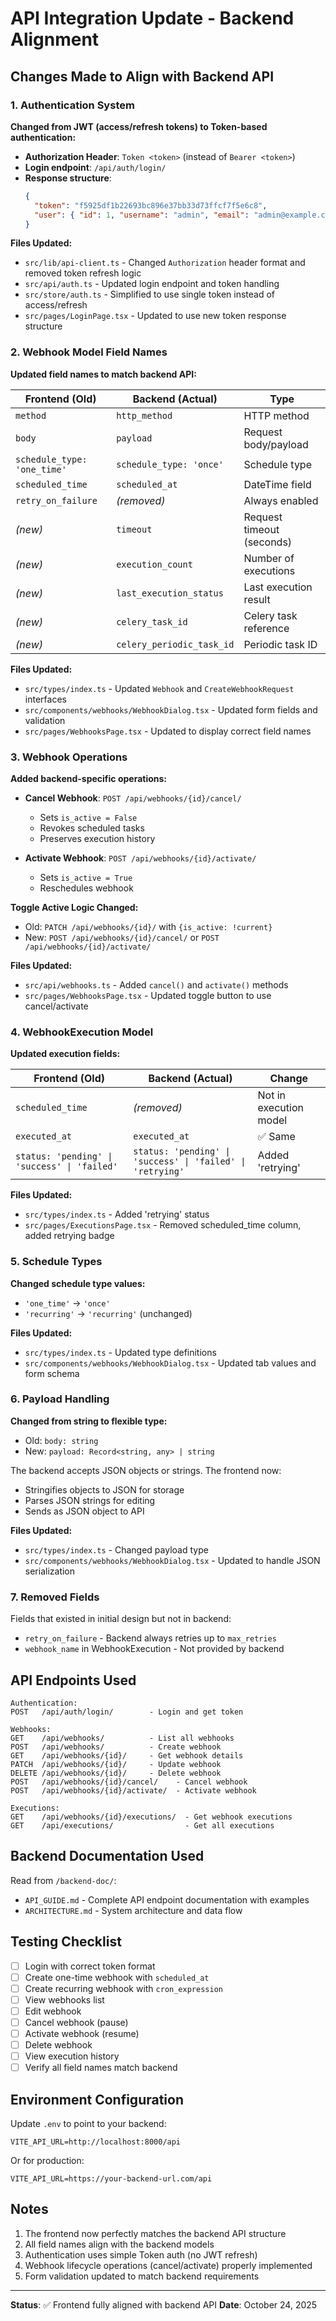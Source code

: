 # API Integration Update - Backend Alignment

## Changes Made to Align with Backend API

### 1. Authentication System

**Changed from JWT (access/refresh tokens) to Token-based authentication:**

- **Authorization Header**: `Token <token>` (instead of `Bearer <token>`)
- **Login endpoint**: `/api/auth/login/` 
- **Response structure**:
  ```json
  {
    "token": "f5925df1b22693bc896e37bb33d73ffcf7f5e6c8",
    "user": { "id": 1, "username": "admin", "email": "admin@example.com" }
  }
  ```

**Files Updated:**
- `src/lib/api-client.ts` - Changed `Authorization` header format and removed token refresh logic
- `src/api/auth.ts` - Updated login endpoint and token handling
- `src/store/auth.ts` - Simplified to use single token instead of access/refresh
- `src/pages/LoginPage.tsx` - Updated to use new token response structure

### 2. Webhook Model Field Names

**Updated field names to match backend API:**

| Frontend (Old) | Backend (Actual) | Type |
|---------------|------------------|------|
| `method` | `http_method` | HTTP method |
| `body` | `payload` | Request body/payload |
| `schedule_type: 'one_time'` | `schedule_type: 'once'` | Schedule type |
| `scheduled_time` | `scheduled_at` | DateTime field |
| `retry_on_failure` | *(removed)* | Always enabled |
| *(new)* | `timeout` | Request timeout (seconds) |
| *(new)* | `execution_count` | Number of executions |
| *(new)* | `last_execution_status` | Last execution result |
| *(new)* | `celery_task_id` | Celery task reference |
| *(new)* | `celery_periodic_task_id` | Periodic task ID |

**Files Updated:**
- `src/types/index.ts` - Updated `Webhook` and `CreateWebhookRequest` interfaces
- `src/components/webhooks/WebhookDialog.tsx` - Updated form fields and validation
- `src/pages/WebhooksPage.tsx` - Updated to display correct field names

### 3. Webhook Operations

**Added backend-specific operations:**

- **Cancel Webhook**: `POST /api/webhooks/{id}/cancel/`
  - Sets `is_active = False`
  - Revokes scheduled tasks
  - Preserves execution history

- **Activate Webhook**: `POST /api/webhooks/{id}/activate/`
  - Sets `is_active = True`
  - Reschedules webhook

**Toggle Active Logic Changed:**
- Old: `PATCH /api/webhooks/{id}/` with `{is_active: !current}`
- New: `POST /api/webhooks/{id}/cancel/` or `POST /api/webhooks/{id}/activate/`

**Files Updated:**
- `src/api/webhooks.ts` - Added `cancel()` and `activate()` methods
- `src/pages/WebhooksPage.tsx` - Updated toggle button to use cancel/activate

### 4. WebhookExecution Model

**Updated execution fields:**

| Frontend (Old) | Backend (Actual) | Change |
|---------------|------------------|--------|
| `scheduled_time` | *(removed)* | Not in execution model |
| `executed_at` | `executed_at` | ✅ Same |
| `status: 'pending' \| 'success' \| 'failed'` | `status: 'pending' \| 'success' \| 'failed' \| 'retrying'` | Added 'retrying' |

**Files Updated:**
- `src/types/index.ts` - Added 'retrying' status
- `src/pages/ExecutionsPage.tsx` - Removed scheduled_time column, added retrying badge

### 5. Schedule Types

**Changed schedule type values:**

- `'one_time'` → `'once'`
- `'recurring'` → `'recurring'` (unchanged)

**Files Updated:**
- `src/types/index.ts` - Updated type definitions
- `src/components/webhooks/WebhookDialog.tsx` - Updated tab values and form schema

### 6. Payload Handling

**Changed from string to flexible type:**

- Old: `body: string`
- New: `payload: Record<string, any> | string`

The backend accepts JSON objects or strings. The frontend now:
- Stringifies objects to JSON for storage
- Parses JSON strings for editing
- Sends as JSON object to API

**Files Updated:**
- `src/types/index.ts` - Changed payload type
- `src/components/webhooks/WebhookDialog.tsx` - Updated to handle JSON serialization

### 7. Removed Fields

Fields that existed in initial design but not in backend:

- `retry_on_failure` - Backend always retries up to `max_retries`
- `webhook_name` in WebhookExecution - Not provided by backend

## API Endpoints Used

```
Authentication:
POST   /api/auth/login/        - Login and get token

Webhooks:
GET    /api/webhooks/          - List all webhooks
POST   /api/webhooks/          - Create webhook
GET    /api/webhooks/{id}/     - Get webhook details
PATCH  /api/webhooks/{id}/     - Update webhook
DELETE /api/webhooks/{id}/     - Delete webhook
POST   /api/webhooks/{id}/cancel/    - Cancel webhook
POST   /api/webhooks/{id}/activate/  - Activate webhook

Executions:
GET    /api/webhooks/{id}/executions/  - Get webhook executions
GET    /api/executions/                - Get all executions
```

## Backend Documentation Used

Read from `/backend-doc/`:
- `API_GUIDE.md` - Complete API endpoint documentation with examples
- `ARCHITECTURE.md` - System architecture and data flow

## Testing Checklist

- [ ] Login with correct token format
- [ ] Create one-time webhook with `scheduled_at`
- [ ] Create recurring webhook with `cron_expression`
- [ ] View webhooks list
- [ ] Edit webhook
- [ ] Cancel webhook (pause)
- [ ] Activate webhook (resume)
- [ ] Delete webhook
- [ ] View execution history
- [ ] Verify all field names match backend

## Environment Configuration

Update `.env` to point to your backend:

```env
VITE_API_URL=http://localhost:8000/api
```

Or for production:

```env
VITE_API_URL=https://your-backend-url.com/api
```

## Notes

1. The frontend now perfectly matches the backend API structure
2. All field names align with the backend models
3. Authentication uses simple Token auth (no JWT refresh)
4. Webhook lifecycle operations (cancel/activate) properly implemented
5. Form validation updated to match backend requirements

---

**Status**: ✅ Frontend fully aligned with backend API
**Date**: October 24, 2025
